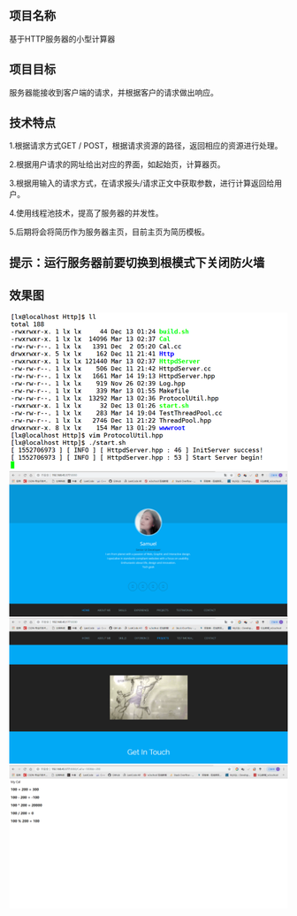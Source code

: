 项目名称
----------------------------
基于HTTP服务器的小型计算器

项目目标
--------------------------------------
服务器能接收到客户端的请求，并根据客户的请求做出响应。

技术特点
--------------------------------------
1.根据请求方式GET / POST，根据请求资源的路径，返回相应的资源进行处理。

2.根据用户请求的网址给出对应的界面，如起始页，计算器页。

3.根据用输入的请求方式，在请求报头/请求正文中获取参数，进行计算返回给用户。

4.使用线程池技术，提高了服务器的并发性。

5.后期将会将简历作为服务器主页，目前主页为简历模板。


提示：运行服务器前要切换到根模式下关闭防火墙
--------------------------------------



效果图
--------------------------------------



![](https://github.com/lvxinup/githttp/blob/master/QQ%E5%9B%BE%E7%89%8720190316114001.png)
![](https://github.com/lvxinup/githttp/blob/master/QQ%E5%9B%BE%E7%89%8720190316114011.png)
![](https://github.com/lvxinup/githttp/blob/master/QQ%E5%9B%BE%E7%89%8720190316114016.png)
![](https://github.com/lvxinup/githttp/blob/master/QQ%E5%9B%BE%E7%89%8720190316114020.png)
